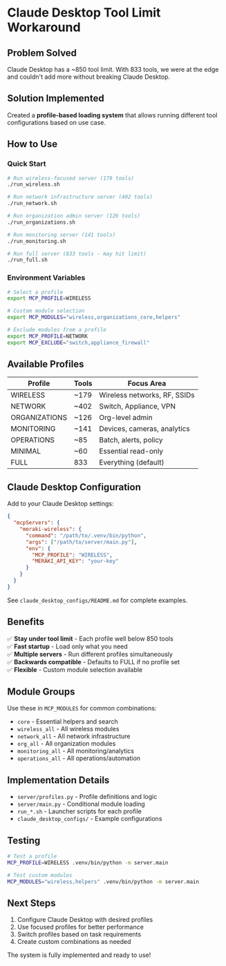 # Claude Desktop Tool Limit Workaround

## Problem Solved
Claude Desktop has a ~850 tool limit. With 833 tools, we were at the edge and couldn't add more without breaking Claude Desktop.

## Solution Implemented
Created a **profile-based loading system** that allows running different tool configurations based on use case.

## How to Use

### Quick Start
```bash
# Run wireless-focused server (179 tools)
./run_wireless.sh

# Run network infrastructure server (402 tools)
./run_network.sh

# Run organization admin server (126 tools)
./run_organizations.sh

# Run monitoring server (141 tools)
./run_monitoring.sh

# Run full server (833 tools - may hit limit)
./run_full.sh
```

### Environment Variables
```bash
# Select a profile
export MCP_PROFILE=WIRELESS

# Custom module selection
export MCP_MODULES="wireless,organizations_core,helpers"

# Exclude modules from a profile
export MCP_PROFILE=NETWORK
export MCP_EXCLUDE="switch,appliance_firewall"
```

## Available Profiles

| Profile | Tools | Focus Area |
|---------|-------|------------|
| WIRELESS | ~179 | Wireless networks, RF, SSIDs |
| NETWORK | ~402 | Switch, Appliance, VPN |
| ORGANIZATIONS | ~126 | Org-level admin |
| MONITORING | ~141 | Devices, cameras, analytics |
| OPERATIONS | ~85 | Batch, alerts, policy |
| MINIMAL | ~60 | Essential read-only |
| FULL | 833 | Everything (default) |

## Claude Desktop Configuration

Add to your Claude Desktop settings:

```json
{
  "mcpServers": {
    "meraki-wireless": {
      "command": "/path/to/.venv/bin/python",
      "args": ["/path/to/server/main.py"],
      "env": {
        "MCP_PROFILE": "WIRELESS",
        "MERAKI_API_KEY": "your-key"
      }
    }
  }
}
```

See `claude_desktop_configs/README.md` for complete examples.

## Benefits

✅ **Stay under tool limit** - Each profile well below 850 tools  
✅ **Fast startup** - Load only what you need  
✅ **Multiple servers** - Run different profiles simultaneously  
✅ **Backwards compatible** - Defaults to FULL if no profile set  
✅ **Flexible** - Custom module selection available  

## Module Groups

Use these in `MCP_MODULES` for common combinations:

- `core` - Essential helpers and search
- `wireless_all` - All wireless modules  
- `network_all` - All network infrastructure
- `org_all` - All organization modules
- `monitoring_all` - All monitoring/analytics
- `operations_all` - All operations/automation

## Implementation Details

- `server/profiles.py` - Profile definitions and logic
- `server/main.py` - Conditional module loading
- `run_*.sh` - Launcher scripts for each profile
- `claude_desktop_configs/` - Example configurations

## Testing

```bash
# Test a profile
MCP_PROFILE=WIRELESS .venv/bin/python -m server.main

# Test custom modules
MCP_MODULES="wireless,helpers" .venv/bin/python -m server.main
```

## Next Steps

1. Configure Claude Desktop with desired profiles
2. Use focused profiles for better performance
3. Switch profiles based on task requirements
4. Create custom combinations as needed

The system is fully implemented and ready to use!